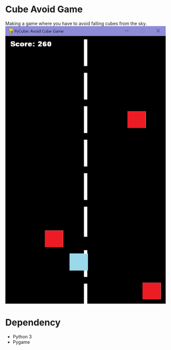 # Cube Avoid Game
Making a game where you have to avoid falling cubes from the sky.
![](result.png)

# Dependency
- Python 3
- Pygame
